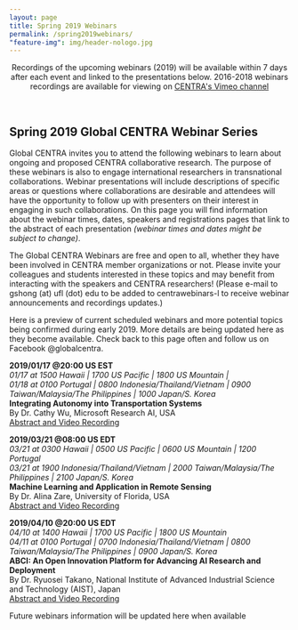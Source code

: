 ```yaml
---
layout: page
title: Spring 2019 Webinars
permalink: /spring2019webinars/
"feature-img": img/header-nologo.jpg
---
```

  
<p align="center">
Recordings of the upcoming webinars (2019) will be available within 7 days after each event and linked to the presentations below. 2016-2018 webinars recordings are available for viewing on <a href="https://goo.gl/nUjf6F" target="_blank">CENTRA's Vimeo channel</a>
</p>
<br>   
   
## Spring 2019 Global CENTRA Webinar Series

Global CENTRA invites you to attend the following webinars to learn about ongoing and proposed CENTRA collaborative research. The purpose of these webinars is also to engage international researchers in transnational collaborations. Webinar presentations will include descriptions of specific areas or questions where collaborations are desirable and attendees will have the opportunity to follow up with presenters on their interest in engaging in such collaborations. On this page you will find information about the webinar times, dates, speakers and registrations pages that link to the abstract of each presentation *(webinar times and dates might be subject to change)*. 

The Global CENTRA Webinars are free and open to all, whether they have been involved in CENTRA member organizations or not. Please invite your colleagues and students interested in these topics and may benefit from interacting with the speakers and CENTRA researchers! (Please e-mail to gshong (at) ufl (dot) edu to be added to centrawebinars-l to receive webinar announcements and recordings updates.) 

Here is a preview of current scheduled webinars and more potential topics being confirmed during early 2019. More details are being updated here as they become available. Check back to this page often and follow us on Facebook @globalcentra.

**2019/01/17 @20:00 US EST**  
*01/17 at 1500 Hawaii | 1700 US Pacific | 1800 US Mountain |*   
*01/18 at 0100 Portugal | 0800 Indonesia/Thailand/Vietnam | 0900 Taiwan/Malaysia/The Philippines | 1000 Japan/S. Korea*  
**Integrating Autonomy into Transportation Systems**  
By Dr. Cathy Wu, Microsoft Research AI, USA  
[Abstract and Video Recording](http://bit.ly/2WsXnIP)
  
**2019/03/21 @08:00 US EDT**  
*03/21 at 0300 Hawaii | 0500 US Pacific | 0600 US Mountain | 1200 Portugal*   
*03/21 at 1900 Indonesia/Thailand/Vietnam | 2000 Taiwan/Malaysia/The Philippines | 2100 Japan/S. Korea*  
**Machine Learning and Application in Remote Sensing**  
By Dr. Alina Zare, University of Florida, USA   
[Abstract and Video Recording](https://vimeo.com/325987097)  
  
**2019/04/10 @20:00 US EDT**  
*04/10 at 1400 Hawaii | 1700 US Pacific | 1800 US Mountain*   
*04/11 at 0100 Portugal | 0700 Indonesia/Thailand/Vietnam | 0800 Taiwan/Malaysia/The Philippines | 0900 Japan/S. Korea*  
**ABCI: An Open Innovation Platform for Advancing AI Research and Deployment**   
By Dr. Ryuosei Takano, National Institute of Advanced Industrial Science and Technology (AIST), Japan   
[Abstract and Video Recording](https://vimeo.com/319636804)   
  
  
  
Future webinars information will be updated here when available



